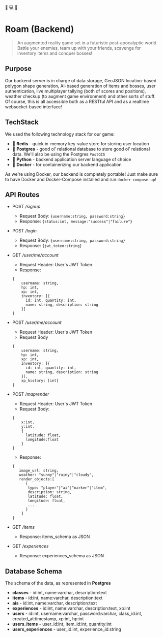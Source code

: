 :rotating_light: :computer: :rotating_light:
# Roam (Backend)
> An augmented reality game set in a futuristic post-apocalyptic world. Battle your enemies, team up with your friends, scavenge for inventory items and conquer bosses!

## Purpose
Our backend server is in charge of data storage, GeoJSON location-based polygon shape generation, AI-based generation of items and bosses, user authentication, live multiplayer tallying (both of scores and positions), weather checkup (to augment game environment) and other sorts of stuff. Of course, this is all accessible both as a RESTful API and as a realtime websocket-based interface!

## TechStack
We used the following technology stack for our game:
* :baggage_claim: **Redis** - quick in-memory key-value store for storing user location
* :baggage_claim: **Postgres** - good ol' relational database to store good ol' relational data. We'll also be using the Postgres `PostGIS` 
* :snake: **Python** - backend application server language of choice
* :whale: **Docker** - for containerizing our backend application

As we're using Docker, our backend is completely portable! Just make sure to have Docker and Docker-Compose installed and run `docker-compose up`!

## API Routes

* POST _/signup_
  * Request Body: `{username:string, password:string}` 
  * Response: `{status:int, message:"success"|"failure"}`
* POST _/login_
  * Request Body: `{username:string, password:string}`
  * Response: `{jwt_token:string}`

* GET _/user/me/account_
  * Request Header: User's JWT Token
  * Response: 
  ```
  {
      username: string, 
      hp: int, 
      xp: int, 
      inventory: [{
        id: int, quantity: int, 
        name: string, description: string 
      }]
  }
  ``` 
* POST _/user/me/account_
  * Request Header: User's JWT Token
  * Request Body 
  ```
  {
      username: string, 
      hp: int, 
      xp: int, 
      inventory: [{
        id: int, quantity: int,
        name: string, description: string
      }],
      xp_history: [int]
  }
  ```

* POST _/maprender_
  * Request Header: User's JWT Token 
  * Request Body:
  ```
  {
      x:int, 
      y:int, 
      {
        latitude: float, 
        longitude:float
      }
  }
  ```
  * Response: 
  ```
  {
     image_url: string, 
     weather: "sunny"|"rainy"|"cloudy", 
     render_objects:[
        {
         type: "player"|"ai"|"marker"|"item", 
         description: string, 
         latitude: float,
         longitude: float,
         ...
        }
      ]
  }
  ```
    
* GET _/items_
  * Response: items_schema as JSON
* GET _/experiences_
  * Response: experiences_schema as JSON
 
## Database Schema
The schema of the data, as represented in **Postgres**
* **classes** - id:int, name:varchar, description:text
* **items** - id:int, name:varchar, description:text
* **ais** - id:int, name:varchar, description:text
* **experiences** - id:int, name:varchar, description:text, xp:int
* **users** - id:int, username:varchar, password:varchar, class_id:int, created_at:timestamp, xp:int, hp:int 
* **users_items** - user_id:int, item_id:int, quantity:int
* **users_experiences** - user_id:int, experience_id:string
